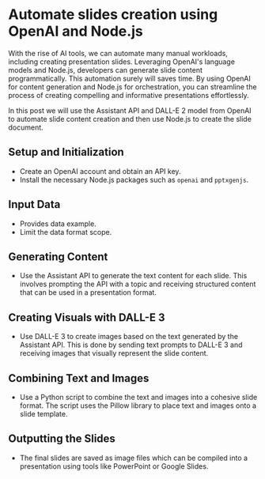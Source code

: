 # Automate slides creation using OpenAI and Node.js

With the rise of AI tools, we can automate many manual workloads, including creating presentation slides. Leveraging OpenAI's language models and Node.js, developers can generate slide content programmatically. This automation surely will saves time. By using OpenAI for content generation and Node.js for orchestration, you can streamline the process of creating compelling and informative presentations effortlessly.

In this post we will use the Assistant API and DALL-E 2 model from OpenAI to automate slide content creation and then use Node.js to create the slide document.

## **Setup and Initialization**

- Create an OpenAI account and obtain an API key.
- Install the necessary Node.js packages such as `openai` and `pptxgenjs`.

## Input Data

- Provides data example.
- Limit the data format scope.

## **Generating Content**

- Use the Assistant API to generate the text content for each slide. This involves prompting the API with a topic and receiving structured content that can be used in a presentation format.

## **Creating Visuals with DALL-E 3**

- Use DALL-E 3 to create images based on the text generated by the Assistant API. This is done by sending text prompts to DALL-E 3 and receiving images that visually represent the slide content.

## **Combining Text and Images**

- Use a Python script to combine the text and images into a cohesive slide format. The script uses the Pillow library to place text and images onto a slide template.

## **Outputting the Slides**

- The final slides are saved as image files which can be compiled into a presentation using tools like PowerPoint or Google Slides.
